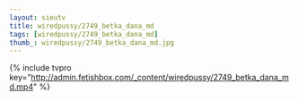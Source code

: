 ```yaml
--- 
layout: sieutv
title: wiredpussy/2749_betka_dana_md
tags: [wiredpussy/2749_betka_dana_md]
thumb_: wiredpussy/2749_betka_dana_md.jpg
---
```

{% include tvpro key="http://admin.fetishbox.com/_content/wiredpussy/2749_betka_dana_md.mp4" %} 
